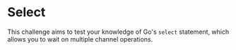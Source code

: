 # Select

This challenge aims to test your knowledge of Go's `select` statement, which allows you to wait on multiple channel operations.
